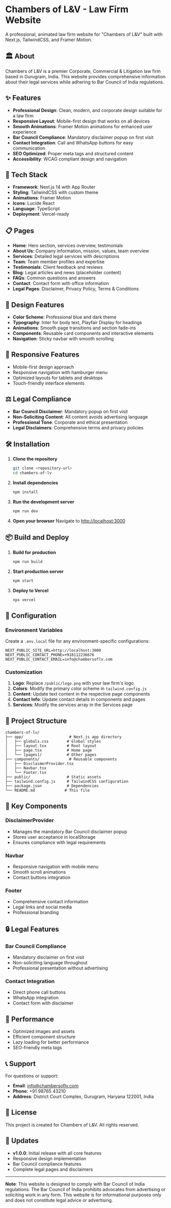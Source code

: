 # Chambers of L&V - Law Firm Website

A professional, animated law firm website for "Chambers of L&V" built with Next.js, TailwindCSS, and Framer Motion.

## 🏛️ About

Chambers of L&V is a premier Corporate, Commercial & Litigation law firm based in Gurugram, India. This website provides comprehensive information about their legal services while adhering to Bar Council of India regulations.

## ✨ Features

- **Professional Design**: Clean, modern, and corporate design suitable for a law firm
- **Responsive Layout**: Mobile-first design that works on all devices
- **Smooth Animations**: Framer Motion animations for enhanced user experience
- **Bar Council Compliance**: Mandatory disclaimer popup on first visit
- **Contact Integration**: Call and WhatsApp buttons for easy communication
- **SEO Optimized**: Proper meta tags and structured content
- **Accessibility**: WCAG compliant design and navigation

## 🚀 Tech Stack

- **Framework**: Next.js 14 with App Router
- **Styling**: TailwindCSS with custom theme
- **Animations**: Framer Motion
- **Icons**: Lucide React
- **Language**: TypeScript
- **Deployment**: Vercel-ready

## 📋 Pages

- **Home**: Hero section, services overview, testimonials
- **About Us**: Company information, mission, values, team overview
- **Services**: Detailed legal services with descriptions
- **Team**: Team member profiles and expertise
- **Testimonials**: Client feedback and reviews
- **Blog**: Legal articles and news (placeholder content)
- **FAQs**: Common questions and answers
- **Contact**: Contact form with office information
- **Legal Pages**: Disclaimer, Privacy Policy, Terms & Conditions

## 🎨 Design Features

- **Color Scheme**: Professional blue and dark theme
- **Typography**: Inter for body text, Playfair Display for headings
- **Animations**: Smooth page transitions and section fade-ins
- **Components**: Reusable card components and interactive elements
- **Navigation**: Sticky navbar with smooth scrolling

## 📱 Responsive Features

- Mobile-first design approach
- Responsive navigation with hamburger menu
- Optimized layouts for tablets and desktops
- Touch-friendly interface elements

## ⚖️ Legal Compliance

- **Bar Council Disclaimer**: Mandatory popup on first visit
- **Non-Soliciting Content**: All content avoids advertising language
- **Professional Tone**: Corporate and ethical presentation
- **Legal Disclaimers**: Comprehensive terms and privacy policies

## 🛠️ Installation

1. **Clone the repository**
   ```bash
   git clone <repository-url>
   cd chambers-of-lv
   ```

2. **Install dependencies**
   ```bash
   npm install
   ```

3. **Run the development server**
   ```bash
   npm run dev
   ```

4. **Open your browser**
   Navigate to [http://localhost:3000](http://localhost:3000)

## 📦 Build and Deploy

1. **Build for production**
   ```bash
   npm run build
   ```

2. **Start production server**
   ```bash
   npm start
   ```

3. **Deploy to Vercel**
   ```bash
   npx vercel
   ```

## 🔧 Configuration

### Environment Variables
Create a `.env.local` file for any environment-specific configurations:

```env
NEXT_PUBLIC_SITE_URL=http://localhost:3000
NEXT_PUBLIC_CONTACT_PHONE=+918112236676
NEXT_PUBLIC_CONTACT_EMAIL=info@chambersoflv.com
```

### Customization

1. **Logo**: Replace `/public/logo.png` with your law firm's logo
2. **Colors**: Modify the primary color scheme in `tailwind.config.js`
3. **Content**: Update text content in the respective page components
4. **Contact Info**: Update contact details in components and pages
5. **Services**: Modify the services array in the Services page

## 📁 Project Structure

```
chambers-of-lv/
├── app/                    # Next.js app directory
│   ├── globals.css        # Global styles
│   ├── layout.tsx         # Root layout
│   ├── page.tsx           # Home page
│   └── [pages]/           # Other pages
├── components/             # Reusable components
│   ├── DisclaimerProvider.tsx
│   ├── Navbar.tsx
│   └── Footer.tsx
├── public/                # Static assets
├── tailwind.config.js     # TailwindCSS configuration
├── package.json           # Dependencies
└── README.md             # This file
```

## 🎯 Key Components

### DisclaimerProvider
- Manages the mandatory Bar Council disclaimer popup
- Stores user acceptance in localStorage
- Ensures compliance with legal requirements

### Navbar
- Responsive navigation with mobile menu
- Smooth scroll animations
- Contact buttons integration

### Footer
- Comprehensive contact information
- Legal links and social media
- Professional branding

## 🔒 Legal Features

### Bar Council Compliance
- Mandatory disclaimer on first visit
- Non-soliciting language throughout
- Professional presentation without advertising

### Contact Integration
- Direct phone call buttons
- WhatsApp integration
- Contact form with disclaimer

## 🚀 Performance

- Optimized images and assets
- Efficient component structure
- Lazy loading for better performance
- SEO-friendly meta tags

## 📞 Support

For questions or support:
- **Email**: info@chambersoflv.com
- **Phone**: +91 98765 43210
- **Address**: District Court Complex, Gurugram, Haryana 122001, India

## 📄 License

This project is created for Chambers of L&V. All rights reserved.

## 🔄 Updates

- **v1.0.0**: Initial release with all core features
- Responsive design implementation
- Bar Council compliance features
- Complete legal pages and disclaimers

---

**Note**: This website is designed to comply with Bar Council of India regulations. The Bar Council of India prohibits advocates from advertising or soliciting work in any form. This website is for informational purposes only and does not constitute legal advice or advertising.